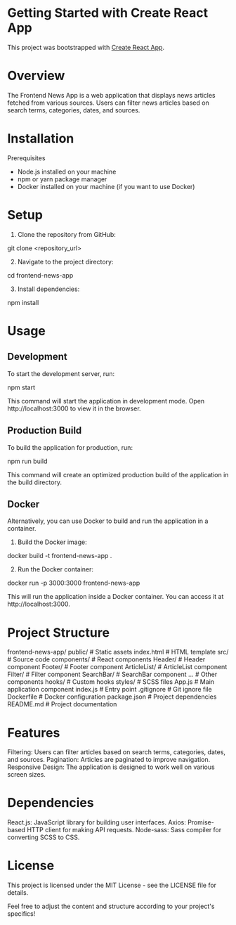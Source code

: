# Getting Started with Create React App

This project was bootstrapped with [Create React App](https://github.com/facebook/create-react-app).

# Overview

The Frontend News App is a web application that displays news articles fetched from various sources. Users can filter news articles based on search terms, categories, dates, and sources.

# Installation
Prerequisites
- Node.js installed on your machine
- npm or yarn package manager
- Docker installed on your machine (if you want to use Docker)

# Setup
1. Clone the repository from GitHub:

git clone <repository_url>

2. Navigate to the project directory:

cd frontend-news-app

3. Install dependencies:

npm install

# Usage

## Development
To start the development server, run:

npm start

This command will start the application in development mode. Open http://localhost:3000 to view it in the browser.

## Production Build
To build the application for production, run:

npm run build

This command will create an optimized production build of the application in the build directory.

## Docker
Alternatively, you can use Docker to build and run the application in a container.

1. Build the Docker image:

docker build -t frontend-news-app .

2. Run the Docker container:

docker run -p 3000:3000 frontend-news-app

This will run the application inside a Docker container. You can access it at http://localhost:3000.


# Project Structure

frontend-news-app/
  public/ # Static assets
  index.html # HTML template
    src/ # Source code
      components/ # React components
        Header/ # Header component
        Footer/ # Footer component
        ArticleList/ # ArticleList component
        Filter/ # Filter component
        SearchBar/ # SearchBar component
        ...        # Other components
    hooks/ # Custom hooks
    styles/ # SCSS files
    App.js  # Main application component
        index.js # Entry point
    .gitignore # Git ignore file
    Dockerfile # Docker configuration
    package.json # Project dependencies
    README.md # Project documentation


# Features

Filtering: Users can filter articles based on search terms, categories, dates, and sources.
Pagination: Articles are paginated to improve navigation.
Responsive Design: The application is designed to work well on various screen sizes.

# Dependencies

React.js: JavaScript library for building user interfaces.
Axios: Promise-based HTTP client for making API requests.
Node-sass: Sass compiler for converting SCSS to CSS.

# License
This project is licensed under the MIT License - see the LICENSE file for details.


Feel free to adjust the content and structure according to your project's specifics!